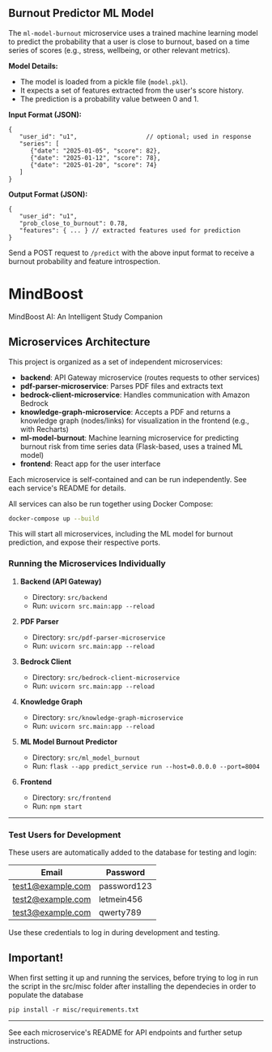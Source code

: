 ## Burnout Predictor ML Model

The `ml-model-burnout` microservice uses a trained machine learning model to predict the probability that a user is close to burnout, based on a time series of scores (e.g., stress, wellbeing, or other relevant metrics).

**Model Details:**
- The model is loaded from a pickle file (`model.pkl`).
- It expects a set of features extracted from the user's score history.
- The prediction is a probability value between 0 and 1.

**Input Format (JSON):**
```
{
   "user_id": "u1",                   // optional; used in response
   "series": [
      {"date": "2025-01-05", "score": 82},
      {"date": "2025-01-12", "score": 78},
      {"date": "2025-01-20", "score": 74}
   ]
}
```

**Output Format (JSON):**
```
{
   "user_id": "u1",
   "prob_close_to_burnout": 0.78,
   "features": { ... } // extracted features used for prediction
}
```

Send a POST request to `/predict` with the above input format to receive a burnout probability and feature introspection.

# MindBoost
MindBoost AI: An Intelligent Study Companion

## Microservices Architecture



This project is organized as a set of independent microservices:

- **backend**: API Gateway microservice (routes requests to other services)
- **pdf-parser-microservice**: Parses PDF files and extracts text
- **bedrock-client-microservice**: Handles communication with Amazon Bedrock
- **knowledge-graph-microservice**: Accepts a PDF and returns a knowledge graph (nodes/links) for visualization in the frontend (e.g., with Recharts)
- **ml-model-burnout**: Machine learning microservice for predicting burnout risk from time series data (Flask-based, uses a trained ML model)
- **frontend**: React app for the user interface

Each microservice is self-contained and can be run independently. See each service's README for details.

All services can also be run together using Docker Compose:

```sh
docker-compose up --build
```

This will start all microservices, including the ML model for burnout prediction, and expose their respective ports.



### Running the Microservices Individually

1. **Backend (API Gateway)**
   - Directory: `src/backend`
   - Run: `uvicorn src.main:app --reload`

2. **PDF Parser**
   - Directory: `src/pdf-parser-microservice`
   - Run: `uvicorn src.main:app --reload`

3. **Bedrock Client**
   - Directory: `src/bedrock-client-microservice`
   - Run: `uvicorn src.main:app --reload`

4. **Knowledge Graph**
   - Directory: `src/knowledge-graph-microservice`
   - Run: `uvicorn src.main:app --reload`

5. **ML Model Burnout Predictor**
   - Directory: `src/ml_model_burnout`
   - Run: `flask --app predict_service run --host=0.0.0.0 --port=8004`

6. **Frontend**
   - Directory: `src/frontend`
   - Run: `npm start`


---

### Test Users for Development

These users are automatically added to the database for testing and login:

| Email               | Password      |
|---------------------|--------------|
| test1@example.com   | password123  |
| test2@example.com   | letmein456   |
| test3@example.com   | qwerty789    |

Use these credentials to log in during development and testing.

## Important!

When first setting it up and running the services, before trying to log in run the script in the src/misc folder after installing the dependecies in order to populate the database

```
pip install -r misc/requirements.txt

```
---

See each microservice's README for API endpoints and further setup instructions.

